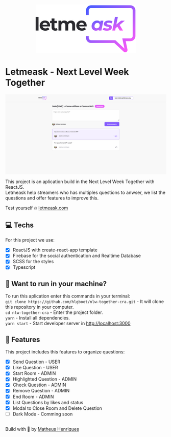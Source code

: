 <div align="center">
    <img src="./src/assets/images/logo.svg" alt="Letmeask Logo"/>
</div>

# Letmeask - Next Level Week Together

<img src="./src/assets/images/screenshot.png" alt="Letmeask Screenshot" align="center">

This project is an aplication build in the Next Level Week Together with ReactJS.\
Letmeask help streamers who has multiples questions to anwser, we list the questions and offer features to improve this.

Test yourself 🔥 [letmeask.com](https://letmeask-65812.web.app/)

## 💻 Techs

For this project we use:
- [x] ReactJS with create-react-app template
- [x] Firebase for the social authentication and Realtime Database
- [x] SCSS for the styles
- [x] Typescript

## 🚀 Want to run in your machine?

To run this aplication enter this commands in your terminal:\
`git clone https://github.com/hlgboot/nlw-together-cra.git` - It will clone this repository in your computer.\
`cd nlw-together-cra` - Enter the project folder.\
`yarn` - Install all dependencies.\
`yarn start` - Start developer server in [http://localhost:3000](http://localhost:3000)

## 🔨 Features
This project includes this features to organize questions:
- [x] Send Question - USER
- [x] Like Question - USER
- [x] Start Room - ADMIN
- [x] Highlighted Question - ADMIN
- [x] Check Question - ADMIN
- [x] Remove Question - ADMIN
- [x] End Room - ADMIN
- [x] List Questions by likes and status
- [x] Modal to Close Room and Delete Question
- [ ] Dark Mode - Comming soon                                                                                                                         

##

Build with 💜 by [Matheus Henriques](https://github.com/hlgboot)
